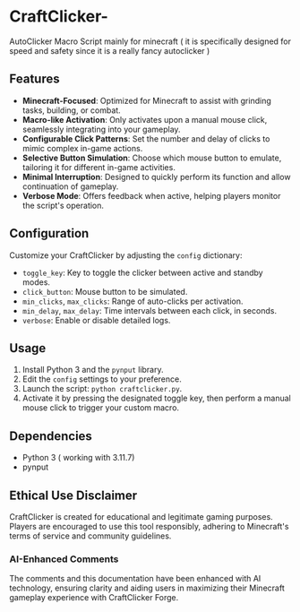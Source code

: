 # CraftClicker-
AutoClicker Macro Script mainly for minecraft ( it is specifically designed for speed and safety since it is a really fancy autoclicker )
## Features
- **Minecraft-Focused**: Optimized for Minecraft to assist with grinding tasks, building, or combat.
- **Macro-like Activation**: Only activates upon a manual mouse click, seamlessly integrating into your gameplay.
- **Configurable Click Patterns**: Set the number and delay of clicks to mimic complex in-game actions.
- **Selective Button Simulation**: Choose which mouse button to emulate, tailoring it for different in-game activities.
- **Minimal Interruption**: Designed to quickly perform its function and allow continuation of gameplay.
- **Verbose Mode**: Offers feedback when active, helping players monitor the script's operation.

## Configuration
Customize your CraftClicker by adjusting the `config` dictionary:

- `toggle_key`: Key to toggle the clicker between active and standby modes.
- `click_button`: Mouse button to be simulated.
- `min_clicks`, `max_clicks`: Range of auto-clicks per activation.
- `min_delay`, `max_delay`: Time intervals between each click, in seconds.
- `verbose`: Enable or disable detailed logs.

## Usage
1. Install Python 3 and the `pynput` library.
2. Edit the `config` settings to your preference.
3. Launch the script: `python craftclicker.py`.
4. Activate it by pressing the designated toggle key, then perform a manual mouse click to trigger your custom macro.

## Dependencies
- Python 3 ( working with 3.11.7)
- pynput

## Ethical Use Disclaimer
CraftClicker is created for educational and legitimate gaming purposes. Players are encouraged to use this tool responsibly, adhering to Minecraft's terms of service and community guidelines.

### AI-Enhanced Comments
The comments and this documentation have been enhanced with AI technology, ensuring clarity and aiding users in maximizing their Minecraft gameplay experience with CraftClicker Forge.
